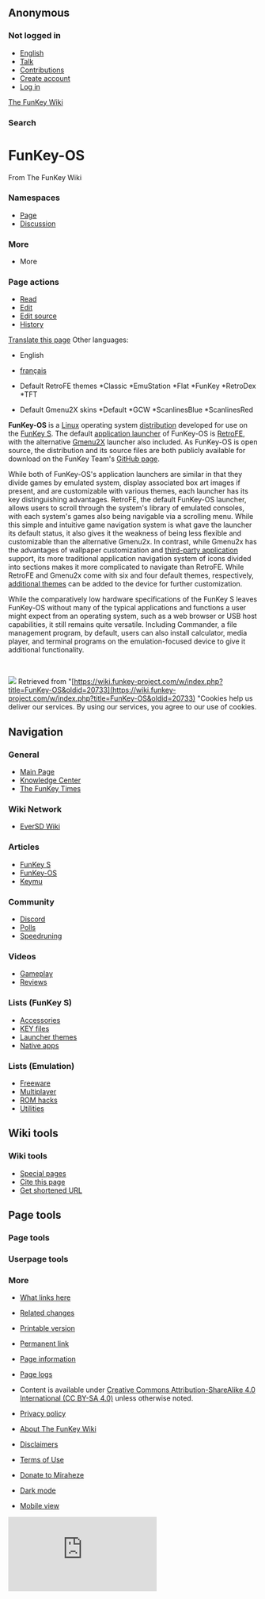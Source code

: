 ## Anonymous

### Not logged in

* [English](#)
* [Talk](/wiki/Special:MyTalk "Discussion about edits from this IP address [n]")
* [Contributions](/wiki/Special:MyContributions "A list of edits made from this IP address [y]")
* [Create account](/w/index.php?title=Special:CreateAccount&returnto=FunKey-OS "You are encouraged to create an account and log in; however, it is not mandatory")
* [Log in](/w/index.php?title=Special:UserLogin&returnto=FunKey-OS "You are encouraged to log in; however, it is not mandatory [o]")

[The FunKey Wiki](/wiki/Main_Page)

### Search

# FunKey-OS

From The FunKey Wiki

### Namespaces

* [Page](/wiki/FunKey-OS "View the content page [c]")
* [Discussion](/w/index.php?title=Talk:FunKey-OS&action=edit&redlink=1 "Discussion about the content page (page does not exist) [t]")

### More

* More

### Page actions

* [Read](/wiki/FunKey-OS)
* [Edit](/w/index.php?title=FunKey-OS&veaction=edit "Edit this page [v]")
* [Edit source](/w/index.php?title=FunKey-OS&action=edit "Edit this page [e]")
* [History](/w/index.php?title=FunKey-OS&action=history "Past revisions of this page [h]")

[Translate this page](/w/index.php?title=Special:Translate&group=page-FunKey-OS&action=page&filter= "Special:Translate") Other languages:

* English
* [français](/wiki/FunKey-OS/fr "FunKey-OS (100% translated)")

* Default RetroFE themes
*Classic
*EmuStation
*Flat
*FunKey
*RetroDex
*TFT

* Default Gmenu2X skins
*Default
*GCW
*ScanlinesBlue
*ScanlinesRed

**FunKey-OS** is a [Linux](https://en.wikipedia.org/wiki/Linux "w:Linux") operating system [distribution](https://en.wikipedia.org/wiki/Linux_distribution "w:Linux distribution") developed for use on the [FunKey S](/wiki/FunKey_S "FunKey S"). The default [application launcher](https://en.wikipedia.org/wiki/Comparison_of_desktop_application_launchers "w:Comparison of desktop application launchers") of FunKey-OS is [RetroFE](http://retrofe.nl/), with the alternative [Gmenu2X](https://mtorromeo.github.io/gmenu2x/index.html) launcher also included. As FunKey-OS is open source, the distribution and its source files are both publicly available for download on the FunKey Team's [GitHub page](https://github.com/FunKey-Project/FunKey-OS/releases/).

While both of FunKey-OS's application launchers are similar in that they divide games by emulated system, display associated box art images if present, and are customizable with various themes, each launcher has its key distinguishing advantages. RetroFE, the default FunKey-OS launcher, allows users to scroll through the system's library of emulated consoles, with each system's games also being navigable via a scrolling menu. While this simple and intuitive game navigation system is what gave the launcher its default status, it also gives it the weakness of being less flexible and customizable than the alternative Gmenu2x. In contrast, while Gmenu2x has the advantages of wallpaper customization and [third-party application](/wiki/List_of_third-party_OPK_applications "List of third-party OPK applications") support, its more traditional application navigation system of icons divided into sections makes it more complicated to navigate than RetroFE. While RetroFE and Gmenu2x come with six and four default themes, respectively, [additional themes](/wiki/List_of_third-party_launcher_themes "List of third-party launcher themes") can be added to the device for further customization.

While the comparatively low hardware specifications of the FunKey S leaves FunKey-OS without many of the typical applications and functions a user might expect from an operating system, such as a web browser or USB host capabilities, it still remains quite versatile. Including Commander, a file management program, by default, users can also install calculator, media player, and terminal programs on the emulation-focused device to give it additional functionality.

<br>

![](https://wiki.funkey-project.com/wiki/Special:CentralAutoLogin/start?type=1x1) Retrieved from "[https://wiki.funkey-project.com/w/index.php?title=FunKey-OS&oldid=20733](https://wiki.funkey-project.com/w/index.php?title=FunKey-OS&oldid=20733) "Cookies help us deliver our services. By using our services, you agree to our use of cookies.

## Navigation

### General

* [Main Page](/wiki/Main_Page)
* [Knowledge Center](/wiki/FunKey_Wiki_Knowledge_Center)
* [The FunKey Times](/wiki/The_FunKey_Times)

### Wiki Network

* [EverSD Wiki](https://eversd.miraheze.org/wiki/Main_Page)

### Articles

* [FunKey S](/wiki/FunKey_S)
* [FunKey-OS](/wiki/FunKey-OS)
* [Keymu](/wiki/Keymu)

### Community

* [Discord](/wiki/FunKey_Community_Discord_Server)
* [Polls](/wiki/FunKey_Community_Poll)
* [Speedruning](/wiki/FunKey_Speedrun_Leaderboards)

### Videos

* [Gameplay](/wiki/List_of_games_with_FunKey_S_gameplay_footage)
* [Reviews](/wiki/The_FunKey_Times#Media_Reviews)

### Lists (FunKey S)

* [Accessories](/wiki/List_of_FunKey_S_compatible_keychain_accessories)
* [KEY files](/wiki/List_of_pre-configured_KEY_files)
* [Launcher themes](/wiki/List_of_third-party_launcher_themes)
* [Native apps](/wiki/List_of_third-party_OPK_applications)

### Lists (Emulation)

* [Freeware](/wiki/List_of_emulatable_games_(freeware))
* [Multiplayer](/wiki/List_of_games_with_hotseat_multiplayer)
* [ROM hacks](/wiki/List_of_recommended_ROM_hacks)
* [Utilities](/wiki/List_of_emulatable_utilities)

## Wiki tools

### Wiki tools

* [Special pages](/wiki/Special:SpecialPages "A list of all special pages [q]")
* [Cite this page](/w/index.php?title=Special:CiteThisPage&page=FunKey-OS&id=20733&wpFormIdentifier=titleform "Information on how to cite this page")
* [Get shortened URL](/w/index.php?title=Special:UrlShortener&url=https%3A%2F%2Fwiki.funkey-project.com%2Fwiki%2FFunKey-OS)

## Page tools

### Page tools

### Userpage tools

### More

* [What links here](/wiki/Special:WhatLinksHere/FunKey-OS "A list of all wiki pages that link here [j]")
* [Related changes](/wiki/Special:RecentChangesLinked/FunKey-OS "Recent changes in pages linked from this page [k]")
* [Printable version](javascript:print(); "Printable version of this page [p]")
* [Permanent link](/w/index.php?title=FunKey-OS&oldid=20733 "Permanent link to this revision of the page")
* [Page information](/w/index.php?title=FunKey-OS&action=info "More information about this page")
* [Page logs](/w/index.php?title=Special:Log&page=FunKey-OS)

* Content is available under [Creative Commons Attribution-ShareAlike 4.0 International (CC BY-SA 4.0)](https://creativecommons.org/licenses/by-sa/4.0/) unless otherwise noted.

* [Privacy policy](https://meta.miraheze.org/wiki/Privacy_Policy "m:Privacy Policy")
* [About The FunKey Wiki](/wiki/The_FunKey_Wiki_About "The FunKey Wiki_About")
* [Disclaimers](/wiki/The_FunKey_Wiki_General_disclaimer "The FunKey Wiki_General disclaimer")
* [Terms of Use](https://meta.miraheze.org/wiki/Terms_of_Use "m:Terms of Use")
* [Donate to Miraheze](https://meta.miraheze.org/wiki/Donate "m:Donate")
* [Dark mode](#)
* [Mobile view](https://wiki.funkey-project.com/w/index.php?title=FunKey-OS&mobileaction=toggle_view_mobile)

![](https://matomo.miraheze.org/matomo.php?idsite=6355&rec=1&action_name=FunKey-OS)
